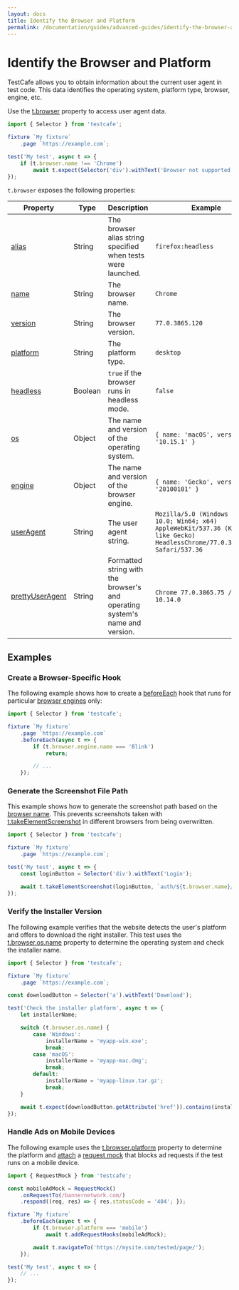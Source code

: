 ```yaml
---
layout: docs
title: Identify the Browser and Platform
permalink: /documentation/guides/advanced-guides/identify-the-browser-and-platform.html
---
```

# Identify the Browser and Platform

TestCafe allows you to obtain information about the current user agent in test code. This data identifies the operating system, platform type, browser, engine, etc.

Use the [t.browser](../../reference/test-api/testcontroller/browser.md) property to access user agent data.

```js
import { Selector } from 'testcafe';

fixture `My fixture`
    .page `https://example.com`;

test('My test', async t => {
    if (t.browser.name !== 'Chrome')
        await t.expect(Selector('div').withText('Browser not supported').visible).ok();
});
```

`t.browser` exposes the following properties:

Property | Type | Description   | Example
-------- | ---- | ------------- | -------
[alias](../../reference/test-api/testcontroller/browser.md#alias) | String | The browser alias string specified when tests were launched. | `firefox:headless`
[name](../../reference/test-api/testcontroller/browser.md#name) | String | The browser name. | `Chrome`
[version](../../reference/test-api/testcontroller/browser.md#version) | String | The browser version. | `77.0.3865.120`
[platform](../../reference/test-api/testcontroller/browser.md#platform) | String | The platform type. | `desktop`
[headless](../../reference/test-api/testcontroller/browser.md#headless) | Boolean | `true` if the browser runs in headless mode. | `false`
[os](../../reference/test-api/testcontroller/browser.md#os) | Object | The name and version of the operating system. | `{ name: 'macOS', version: '10.15.1' }`
[engine](../../reference/test-api/testcontroller/browser.md#engine) | Object | The name and version of the browser engine. |  `{ name: 'Gecko', version: '20100101' }`
[userAgent](../../reference/test-api/testcontroller/browser.md#useragent) | String | The user agent string. | `Mozilla/5.0 (Windows NT 10.0; Win64; x64) AppleWebKit/537.36 (KHTML, like Gecko) HeadlessChrome/77.0.3865.120 Safari/537.36`
[prettyUserAgent](../../reference/test-api/testcontroller/browser.md#prettyuseragent) | String | Formatted string with the browser's and operating system's name and version. | `Chrome 77.0.3865.75 / macOS 10.14.0`

## Examples

### Create a Browser-Specific Hook

The following example shows how to create a [beforeEach](../basic-guides/test-organization.md#test-hooks) hook that runs for particular [browser engines](../../reference/test-api/testcontroller/browser.md#engine) only:

```js
import { Selector } from 'testcafe';

fixture `My fixture`
    .page `https://example.com`
    .beforeEach(async t => {
        if (t.browser.engine.name === 'Blink')
            return;

        // ...
    });
```

### Generate the Screenshot File Path

This example shows how to generate the screenshot path based on the [browser name](../../reference/test-api/testcontroller/browser.md#name). This prevents screenshots taken with [t.takeElementScreenshot](../../reference/test-api/testcontroller/takeelementscreenshot.md) in different browsers from being overwritten.

```js
import { Selector } from 'testcafe';

fixture `My fixture`
    .page `https://example.com`;

test('My test', async t => {
    const loginButton = Selector('div').withText('Login');

    await t.takeElementScreenshot(loginButton, `auth/${t.browser.name}/login-button.png`);
});
```

### Verify the Installer Version

The following example verifies that the website detects the user's platform and offers to download the right installer. This test uses the [t.browser.os.name](../../reference/test-api/testcontroller/browser.md#os) property to determine the operating system and check the installer name.

```js
import { Selector } from 'testcafe';

fixture `My fixture`
    .page `https://example.com`;

const downloadButton = Selector('a').withText('Download');

test('Check the installer platform', async t => {
    let installerName;

    switch (t.browser.os.name) {
        case 'Windows':
            installerName = 'myapp-win.exe';
            break;
        case 'macOS':
            installerName = 'myapp-mac.dmg';
            break;
        default:
            installerName = 'myapp-linux.tar.gz';
            break;
    }

    await t.expect(downloadButton.getAttribute('href')).contains(installerName);
});
```

### Handle Ads on Mobile Devices

The following example uses the [t.browser.platform](../../reference/test-api/testcontroller/browser.md#platform) property to determine the platform and [attach](intercept-http-requests.md#attach-hooks-to-tests-and-fixtures) a [request mock](intercept-http-requests.md#mock-http-requests) that blocks ad requests if the test runs on a mobile device.

```js
import { RequestMock } from 'testcafe';

const mobileAdMock = RequestMock()
    .onRequestTo(/bannernetwork.com/)
    .respond((req, res) => { res.statusCode = '404'; });

fixture `My fixture`
    .beforeEach(async t => {
        if (t.browser.platform === 'mobile')
            await t.addRequestHooks(mobileAdMock);

        await t.navigateTo('https://mysite.com/tested/page/');
    });

test('My test', async t => {
    // ...
});
```
